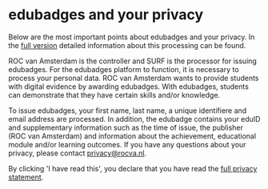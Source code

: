 # edubadges and your privacy

Below are the most important points about edubadges and your privacy. In the [full version](https://raw.githubusercontent.com/edubadges/privacy/master/mbo/roc-van-amsterdam/edubadges-formal-text-en.md) detailed information about this processing can be found.

ROC van Amsterdam is the controller and SURF is the processor for issuing edubadges. For the edubadges platform to function, it is necessary to process your personal data. ROC van Amsterdam wants to provide students with digital evidence by awarding edubadges. With edubadges, students can demonstrate that they have certain skills and/or knowledge.

To issue edubadges, your first name, last name, a unique identifiere and email address are processed. In addition, the edubadge contains your eduID and supplementary information such as the time of issue, the publisher (ROC van Amsterdam) and information about the achievement, educational module and/or learning outcomes. If you have any questions about your privacy, please contact [privacy@rocva.nl](mailto:privacy@rocva.nl). 

By clicking 'I have read this', you declare that you have read the [full privacy statement](https://raw.githubusercontent.com/edubadges/privacy/master/mbo/roc-van-amsterdam/edubadges-formal-text-en.md).
